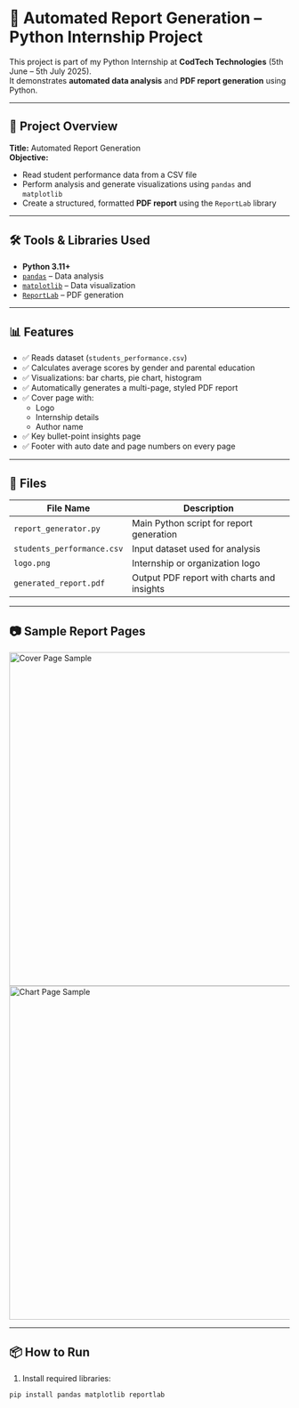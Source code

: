 # 📑 Automated Report Generation – Python Internship Project

This project is part of my Python Internship at **CodTech Technologies** (5th June – 5th July 2025).  
It demonstrates **automated data analysis** and **PDF report generation** using Python.

---

## 📌 Project Overview

**Title:** Automated Report Generation  
**Objective:**  
- Read student performance data from a CSV file  
- Perform analysis and generate visualizations using `pandas` and `matplotlib`  
- Create a structured, formatted **PDF report** using the `ReportLab` library

---

## 🛠️ Tools & Libraries Used

- **Python 3.11+**
- [`pandas`](https://pandas.pydata.org/) – Data analysis  
- [`matplotlib`](https://matplotlib.org/) – Data visualization  
- [`ReportLab`](https://www.reportlab.com/) – PDF generation  

---

## 📊 Features

- ✅ Reads dataset (`students_performance.csv`)
- ✅ Calculates average scores by gender and parental education
- ✅ Visualizations: bar charts, pie chart, histogram
- ✅ Automatically generates a multi-page, styled PDF report
- ✅ Cover page with:
  - Logo
  - Internship details
  - Author name
- ✅ Key bullet-point insights page
- ✅ Footer with auto date and page numbers on every page

---

## 📁 Files

| File Name               | Description                                  |
|------------------------|----------------------------------------------|
| `report_generator.py`  | Main Python script for report generation     |
| `students_performance.csv` | Input dataset used for analysis         |
| `logo.png`             | Internship or organization logo              |
| `generated_report.pdf` | Output PDF report with charts and insights   |

---

## 📷 Sample Report Pages

<img src="https://via.placeholder.com/600x300.png?text=Cover+Page" alt="Cover Page Sample" width="600"/>
<img src="https://via.placeholder.com/600x300.png?text=Data+Visualization+Page" alt="Chart Page Sample" width="600"/>

---

## 📦 How to Run

1. Install required libraries:

```bash
pip install pandas matplotlib reportlab

